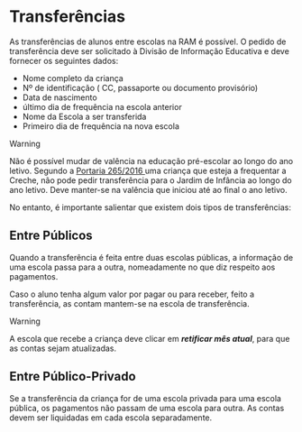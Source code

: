 ﻿# Transferências

As transferências de alunos entre escolas na RAM é possível. O pedido de transferência deve ser solicitado à Divisão de Informação Educativa e deve fornecer os seguintes dados:

- Nome completo da criança
- Nº de identificação ( CC, passaporte ou documento provisório)
- Data de nascimento
- último dia de frequência na escola anterior
- Nome da Escola a ser transferida
- Primeiro dia de frequência na nova escola

>[!WARNING]  
> Não é possível mudar de valência na educação pré-escolar ao longo do ano letivo. Segundo a [Portaria 265/2016 ](http://joram.madeira.gov.pt/joram/1serie/Ano%20de%202016/ISerie-121-2016-07-13sup.pdf) uma criança que esteja a frequentar a Creche, não pode pedir transferência para o Jardim de Infância ao longo do ano letivo. Deve manter-se na valência que iniciou até ao final o ano letivo.



No entanto, é importante salientar que existem dois tipos de transferências:


## Entre Públicos

Quando a transferência é feita entre duas escolas públicas, a informação de uma escola passa para a outra, nomeadamente no que diz respeito aos pagamentos.

Caso o aluno tenha algum valor por pagar ou para receber, feito a transferência, as contam mantem-se na escola de transferência.

>[!WARNING]  
> A escola que recebe a criança deve clicar em ***retificar mês atual***, para que as contas sejam atualizadas. 



## Entre Público-Privado

Se a transferência da criança for de uma escola privada para uma escola pública, os pagamentos não passam de uma escola para outra. As contas devem ser liquidadas em cada escola separadamente. 





